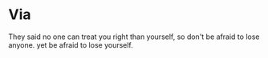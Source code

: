 # Via
They said no one can treat you right than yourself, so don't be afraid to lose anyone. yet be afraid to lose yourself. 
